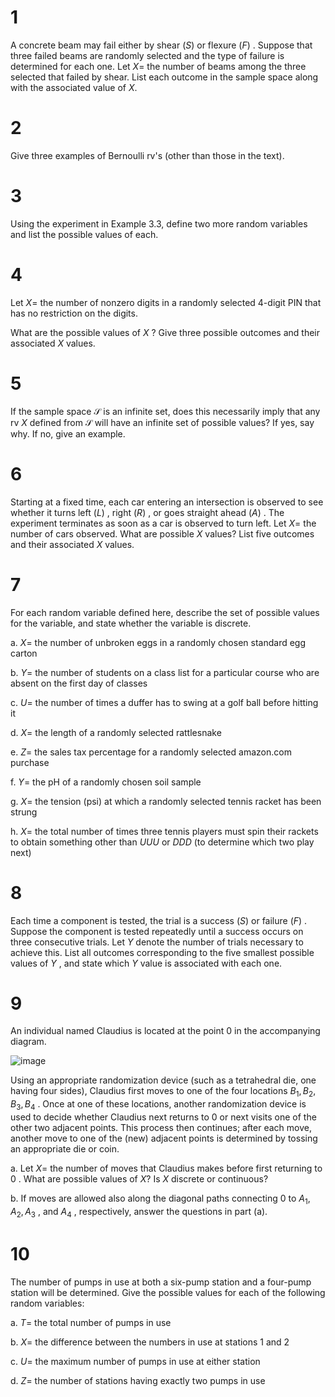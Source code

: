 # 1
A concrete beam may fail either by shear $\left( S\right)$ or flexure $\left( F\right)$ . Suppose that three failed beams are randomly selected and the type of failure is determined for each one. Let $X  =$ the number of beams among the three selected that failed by shear. List each outcome in the sample space along with the associated value of $X$. 

# 2
Give three examples of Bernoulli rv's (other than those in the text).

# 3
Using the experiment in Example 3.3, define two more random variables and list the possible values of each.

# 4
Let $X =$ the number of nonzero digits in a randomly selected 4-digit PIN that has no restriction on the digits.

What are the possible values of $X$ ? Give three possible outcomes and their associated $X$ values.

# 5
If the sample space $\mathcal{S}$ is an infinite set, does this necessarily imply that any rv $X$ defined from $\mathcal{S}$ will have an infinite set of possible values? If yes, say why. If no, give an example.

# 6
Starting at a fixed time, each car entering an intersection is observed to see whether it turns left $\left( L\right)$ , right $\left( R\right)$ , or goes straight ahead $\left( A\right)$ . The experiment terminates as soon as a car is observed to turn left. Let $X =$ the number of cars observed. What are possible $X$ values? List five outcomes and their associated $X$ values.

# 7 
For each random variable defined here, describe the set of possible values for the variable, and state whether the variable is discrete.

a\. $X =$ the number of unbroken eggs in a randomly chosen standard egg carton

b\. $Y =$ the number of students on a class list for a particular course who are absent on the first day of classes

c\. $U =$ the number of times a duffer has to swing at a golf ball before hitting it

d\. $X =$ the length of a randomly selected rattlesnake

e\. $Z =$ the sales tax percentage for a randomly selected amazon.com purchase

f\. $Y =$ the $\mathrm{{pH}}$ of a randomly chosen soil sample

g\. $X =$ the tension (psi) at which a randomly selected tennis racket has been strung

h\. $X =$ the total number of times three tennis players must spin their rackets to obtain something other than ${UUU}$ or ${DDD}$ (to determine which two play next)

# 8
Each time a component is tested, the trial is a success $\left( S\right)$ or failure $\left( F\right)$ . Suppose the component is tested repeatedly until a success occurs on three consecutive trials.
Let $Y$ denote the number of trials necessary to achieve this. List all outcomes corresponding to the five smallest possible values of $Y$ , and state which $Y$ value is associated with each one.
 
# 9
An individual named Claudius is located at the point 0 in the accompanying diagram.

![image](images/019165cb-e657-75f5-b964-f15ddb80567f_5_649683.jpg)

Using an appropriate randomization device (such as a tetrahedral die, one having four sides), Claudius first moves to one of the four locations ${B}_{1},{B}_{2},{B}_{3},{B}_{4}$ . Once at one of these locations, another randomization device is used to decide whether Claudius next returns to 0 or next visits one of the other two adjacent points. This process then continues; after each move, another move to one of the (new) adjacent points is determined by tossing an appropriate die or coin.

a\. Let $X =$ the number of moves that Claudius makes before first returning to 0 . What are possible values of $X$? Is $X$ discrete or continuous?

b\. If moves are allowed also along the diagonal paths connecting 0 to ${A}_{1},{A}_{2},{A}_{3}$ , and ${A}_{4}$ , respectively, answer the questions in part (a).

# 10
The number of pumps in use at both a six-pump station and a four-pump station will be determined. Give the possible values for each of the following random variables:

a\. $T =$ the total number of pumps in use

b\. $X =$ the difference between the numbers in use at stations 1 and 2

c\. $U =$ the maximum number of pumps in use at either station

d\. $Z =$ the number of stations having exactly two pumps in use
